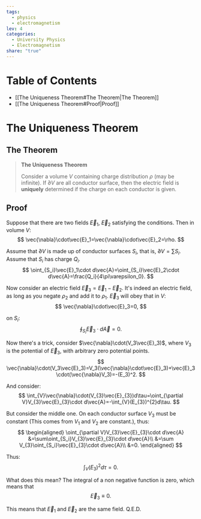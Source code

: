 ```yaml
---  
tags:  
  - physics  
  - electromagnetism  
lev: 4  
categories:  
  - University Physics  
  - Electromagnetism  
share: "true"  
---  
```

  
  
# Table of Contents  
  
- [[The Uniqueness Theorem#The Theorem|The Theorem]]  
- [[The Uniqueness Theorem#Proof|Proof]]  
  
# The Uniqueness Theorem  
  
## The Theorem  
  
> **The Uniqueness Theorem**  
>  
> Consider a volume $V$ containing charge distribution $\rho$ (may be infinite). If $\partial V$ are all conductor surface, then the electric field is **uniquely** determined if the charge on each conductor is given.  
  
## Proof  
  
Suppose that there are two fields $\vec{E}_1$, $\vec{E}_2$ satisfying the conditions. Then in volume $V$:  
$$  
\vec{\nabla}\cdot\vec{E}_1=\vec{\nabla}\cdot\vec{E}_2=\rho.  
$$  
  
Assume that $\partial V$ is made up of conductor surfaces $S_i$, that is, $\partial V=\sum S_i$. Assume that $S_i$ has charge $Q_i$.  
$$  
\oint_{S_i}\vec{E}_1\cdot d\vec{A}=\oint_{S_i}\vec{E}_2\cdot d\vec{A}=\frac{Q_i}{4\pi\varepsilon_0}.  
$$  
  
Now consider an electric field $\vec{E}_3=\vec{E}_1-\vec{E}_2$. It's indeed an electric field, as long as you negate $\rho_2$ and add it to $\rho_1$. $\vec{E}_3$ will obey that in $V$:  
$$  
\vec{\nabla}\cdot\vec{E}_3=0,  
$$  
  
on $S_i$:  
$$  
\oint_{S_i}\vec{E}_3\cdot d\vec{A}=0.  
$$  
  
Now there's a trick, consider $\vec{\nabla}\cdot(V_3\vec{E}_3)$, where $V_3$ is the potential of $\vec{E}_3$, with arbitrary zero potential points.  
$$  
\vec{\nabla}\cdot(V_3\vec{E}_3)=V_3(\vec{\nabla}\cdot\vec{E}_3)+\vec{E}_3\cdot(\vec{\nabla}V_3)=-(E_3)^2.  
$$  
  
And consider:  
$$  
\int_{V}\vec{\nabla}\cdot(V_{3}\vec{E}_{3})d\tau=\oint_{\partial V}V_{3}\vec{E}_{3}\cdot d\vec{A}=-\int_{V}(E_{3})^{2}d\tau.  
$$  
  
But consider the middle one. On each conductor surface $V_3$ must be constant (This comes from $V_1$ and $V_2$ are constant.), thus:  
$$  
\begin{aligned}  
\oint_{\partial V}V_{3}\vec{E}_{3}\cdot d\vec{A}  
&=\sum\oint_{S_i}V_{3}\vec{E}_{3}\cdot d\vec{A}\\  
&=\sum V_{3}\oint_{S_i}\vec{E}_{3}\cdot d\vec{A}\\  
&=0.  
\end{aligned}  
$$  
  
Thus:  
$$  
\int_{V}(E_{3})^{2}d\tau=0.  
$$  
  
What does this mean? The integral of a non negative function is zero, which means that   
$$  
\vec{E}_3\equiv 0.  
$$  
  
This means that $\vec{E}_1$ and $\vec{E}_2$ are the same field. Q.E.D.  

